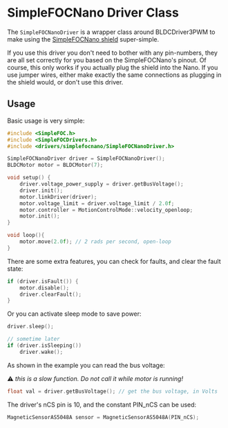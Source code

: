 
# SimpleFOCNano Driver Class

The `SimpleFOCNanoDriver` is a wrapper class around BLDCDriver3PWM to make using the [SimpleFOCNano shield](link) super-simple.

If you use this driver you don't need to bother with any pin-numbers, they are all set correctly for you based on the SimpleFOCNano's pinout. Of course, this only works if you actually plug the shield into the Nano. If you use jumper wires, either make exactly the same connections as plugging in the shield would, or don't use this driver.

## Usage

Basic usage is very simple:

```c++
#include <SimpleFOC.h>
#include <SimpleFOCDrivers.h>
#include <drivers/simplefocnano/SimpleFOCNanoDriver.h>

SimpleFOCNanoDriver driver = SimpleFOCNanoDriver();
BLDCMotor motor = BLDCMotor(7);

void setup() {
    driver.voltage_power_supply = driver.getBusVoltage();
    driver.init();
    motor.linkDriver(driver);
    motor.voltage_limit = driver.voltage_limit / 2.0f;
    motor.controller = MotionControlMode::velocity_openloop;
    motor.init();
}

void loop(){
    motor.move(2.0f); // 2 rads per second, open-loop
}
```

There are some extra features, you can check for faults, and clear the fault state:

```c++
if (driver.isFault()) {
    motor.disable();
    driver.clearFault();
}
```

Or you can activate sleep mode to save power:

```c++
driver.sleep();

// sometime later
if (driver.isSleeping())
    driver.wake();
```

As shown in the example you can read the bus voltage:

:warning: *this is a slow function. Do not call it while motor is running!*

```c++
float val = driver.getBusVoltage(); // get the bus voltage, in Volts
```

The driver's nCS pin is 10, and the constant PIN_nCS can be used:

```c++
MagneticSensorAS5048A sensor = MagneticSensorAS5048A(PIN_nCS);
```